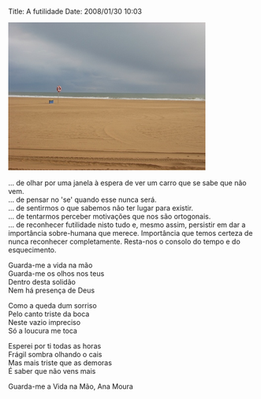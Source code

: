 Title: A futilidade
Date: 2008/01/30 10:03

![Futilidade](Futilidade.jpg)

... de olhar por uma janela à espera de ver um carro que se sabe que não vem.<br>
... de pensar no 'se' quando esse nunca será.<br>
... de sentirmos o que sabemos não ter lugar para existir.<br>
... de tentarmos perceber motivações que nos são ortogonais.<br>
... de reconhecer futilidade nisto tudo e, mesmo assim, persistir em dar a importância sobre-humana que merece. Importância que temos certeza de nunca reconhecer completamente. Resta-nos o consolo do tempo e do esquecimento.

Guarda-me a vida na mão<br>
Guarda-me os olhos nos teus<br>
Dentro desta solidão<br>
Nem há presença de Deus

Como a queda dum sorriso<br>
Pelo canto triste da boca<br>
Neste vazio impreciso<br>
Só a loucura me toca

Esperei por ti todas as horas<br>
Frágil sombra olhando o cais<br>
Mas mais triste que as demoras<br>
É saber que não vens mais

Guarda-me a Vida na Mão, Ana Moura



